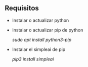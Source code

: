 Requisitos
------------
* Instalar o actualizar python
  
* Instalar o actualizar pip de python

  *sudo apt install python3-pip*
  
* Instalar el simpleai de pip

  *pip3 install simpleai*
